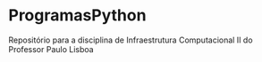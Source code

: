# ProgramasPython
Repositório para a disciplina de Infraestrutura Computacional II do Professor Paulo Lisboa
